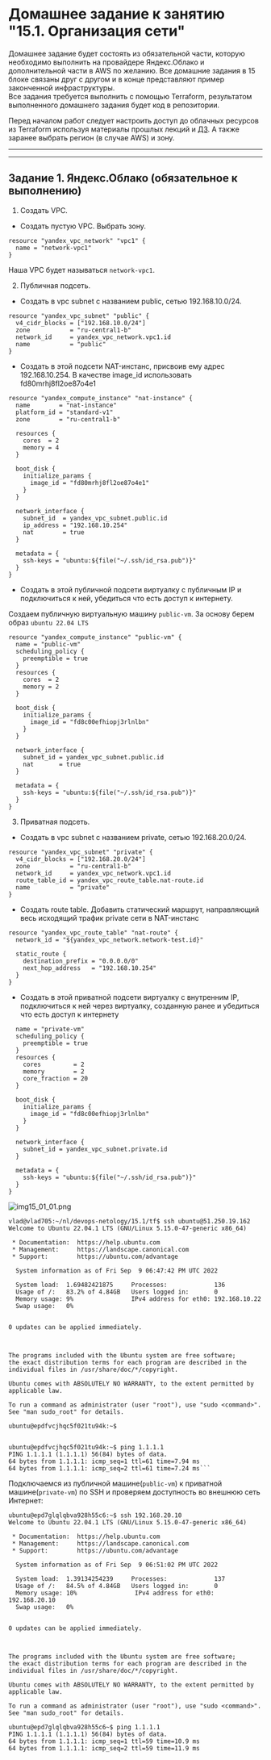 # Домашнее задание к занятию "15.1. Организация сети"

Домашнее задание будет состоять из обязательной части, которую необходимо выполнить на провайдере Яндекс.Облако и дополнительной части в AWS по желанию. Все домашние задания в 15 блоке связаны друг с другом и в конце представляют пример законченной инфраструктуры.  
Все задания требуется выполнить с помощью Terraform, результатом выполненного домашнего задания будет код в репозитории. 

Перед началом работ следует настроить доступ до облачных ресурсов из Terraform используя материалы прошлых лекций и [ДЗ](https://github.com/netology-code/virt-homeworks/tree/master/07-terraform-02-syntax ). А также заранее выбрать регион (в случае AWS) и зону.

---
---
## Задание 1. Яндекс.Облако (обязательное к выполнению)

1. Создать VPC.
- Создать пустую VPC. Выбрать зону.


```
resource "yandex_vpc_network" "vpc1" {
  name = "network-vpc1"
}
```
Наша VPC будет называться `network-vpc1`.



2. Публичная подсеть.
- Создать в vpc subnet с названием public, сетью 192.168.10.0/24.
```
resource "yandex_vpc_subnet" "public" {
  v4_cidr_blocks = ["192.168.10.0/24"]
  zone           = "ru-central1-b"
  network_id     = yandex_vpc_network.vpc1.id
  name           = "public"
}
```
- Создать в этой подсети NAT-инстанс, присвоив ему адрес 192.168.10.254. В качестве image_id использовать fd80mrhj8fl2oe87o4e1
```
resource "yandex_compute_instance" "nat-instance" {
  name        = "nat-instance"
  platform_id = "standard-v1"
  zone        = "ru-central1-b"

  resources {
    cores  = 2
    memory = 4
  }

  boot_disk {
    initialize_params {
      image_id = "fd80mrhj8fl2oe87o4e1"
    }
  }

  network_interface {
    subnet_id  = yandex_vpc_subnet.public.id
    ip_address = "192.168.10.254"
    nat        = true
  }

  metadata = {
    ssh-keys = "ubuntu:${file("~/.ssh/id_rsa.pub")}"
  }
}
```

- Создать в этой публичной подсети виртуалку с публичным IP и подключиться к ней, убедиться что есть доступ к интернету.



Создаем публичную виртуальную машину `public-vm`. За основу берем образ `ubuntu 22.04 LTS`

```
resource "yandex_compute_instance" "public-vm" {
  name = "public-vm"
  scheduling_policy {
    preemptible = true
  }
  resources {
    cores  = 2
    memory = 2
  }

  boot_disk {
    initialize_params {
      image_id = "fd8c00efhiopj3rlnlbn"
    }
  }

  network_interface {
    subnet_id = yandex_vpc_subnet.public.id
    nat       = true
  }

  metadata = {
    ssh-keys = "ubuntu:${file("~/.ssh/id_rsa.pub")}"
  }
}
```



3. Приватная подсеть.
- Создать в vpc subnet с названием private, сетью 192.168.20.0/24.
```
resource "yandex_vpc_subnet" "private" {
  v4_cidr_blocks = ["192.168.20.0/24"]
  zone           = "ru-central1-b"
  network_id     = yandex_vpc_network.vpc1.id
  route_table_id = yandex_vpc_route_table.nat-route.id
  name           = "private"
}
```
- Создать route table. Добавить статический маршрут, направляющий весь исходящий трафик private сети в NAT-инстанс




```
resource "yandex_vpc_route_table" "nat-route" {
  network_id = "${yandex_vpc_network.network-test.id}"

  static_route {
    destination_prefix = "0.0.0.0/0"
    next_hop_address   = "192.168.10.254"
  }
}
```





- Создать в этой приватной подсети виртуалку с внутренним IP, подключиться к ней через виртуалку, созданную ранее и убедиться что есть доступ к интернету

```
  name = "private-vm"
  scheduling_policy {
    preemptible = true
  }
  resources {
    cores         = 2
    memory        = 2
    core_fraction = 20
  }

  boot_disk {
    initialize_params {
      image_id = "fd8c00efhiopj3rlnlbn"
    }
  }

  network_interface {
    subnet_id = yandex_vpc_subnet.private.id
  }

  metadata = {
    ssh-keys = "ubuntu:${file("~/.ssh/id_rsa.pub")}"
  }
}
```
![img15_01_01.png](img15_01_01.png)

```
vlad@vlad705:~/nl/devops-netology/15.1/tf$ ssh ubuntu@51.250.19.162
Welcome to Ubuntu 22.04.1 LTS (GNU/Linux 5.15.0-47-generic x86_64)

 * Documentation:  https://help.ubuntu.com
 * Management:     https://landscape.canonical.com
 * Support:        https://ubuntu.com/advantage

  System information as of Fri Sep  9 06:47:42 PM UTC 2022

  System load:  1.69482421875     Processes:             136
  Usage of /:   83.2% of 4.84GB   Users logged in:       0
  Memory usage: 9%                IPv4 address for eth0: 192.168.10.22
  Swap usage:   0%


0 updates can be applied immediately.



The programs included with the Ubuntu system are free software;
the exact distribution terms for each program are described in the
individual files in /usr/share/doc/*/copyright.

Ubuntu comes with ABSOLUTELY NO WARRANTY, to the extent permitted by
applicable law.

To run a command as administrator (user "root"), use "sudo <command>".
See "man sudo_root" for details.

ubuntu@epdfvcjhqc5f021tu94k:~$ 


ubuntu@epdfvcjhqc5f021tu94k:~$ ping 1.1.1.1
PING 1.1.1.1 (1.1.1.1) 56(84) bytes of data.
64 bytes from 1.1.1.1: icmp_seq=1 ttl=61 time=7.94 ms
64 bytes from 1.1.1.1: icmp_seq=2 ttl=61 time=7.24 ms```
```

 Подключаемся из публичной машине(`public-vm`) к приватной машине(`private-vm`) по SSH и проверяем доступность во внешнюю сеть Интернет:
```
ubuntu@epd7glqlqbva928h55c6:~$ ssh 192.168.20.10
Welcome to Ubuntu 22.04.1 LTS (GNU/Linux 5.15.0-47-generic x86_64)

 * Documentation:  https://help.ubuntu.com
 * Management:     https://landscape.canonical.com
 * Support:        https://ubuntu.com/advantage

  System information as of Fri Sep  9 06:51:02 PM UTC 2022

  System load:  1.39134254239     Processes:             137
  Usage of /:   84.5% of 4.84GB   Users logged in:       0
  Memory usage: 10%                IPv4 address for eth0: 192.168.20.10
  Swap usage:   0%


0 updates can be applied immediately.



The programs included with the Ubuntu system are free software;
the exact distribution terms for each program are described in the
individual files in /usr/share/doc/*/copyright.

Ubuntu comes with ABSOLUTELY NO WARRANTY, to the extent permitted by
applicable law.

To run a command as administrator (user "root"), use "sudo <command>".
See "man sudo_root" for details.

ubuntu@epd7glqlqbva928h55c6~$ ping 1.1.1.1
PING 1.1.1.1 (1.1.1.1) 56(84) bytes of data.
64 bytes from 1.1.1.1: icmp_seq=1 ttl=59 time=10.9 ms
64 bytes from 1.1.1.1: icmp_seq=2 ttl=59 time=11.9 ms
```

